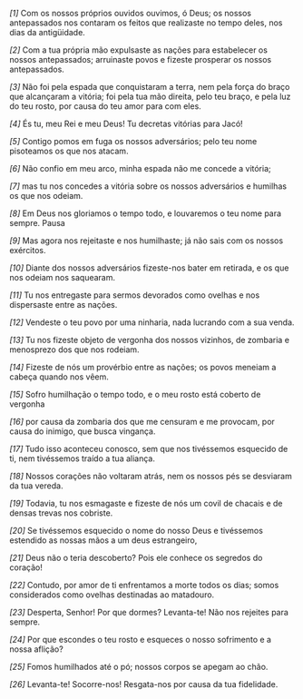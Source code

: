 *[1]* Com os nossos próprios ouvidos ouvimos, ó Deus; os nossos antepassados nos contaram os feitos que realizaste no tempo deles, nos dias da antigüidade.

*[2]* Com a tua própria mão expulsaste as nações para estabelecer os nossos antepassados; arruinaste povos e fizeste prosperar os nossos antepassados.

*[3]* Não foi pela espada que conquistaram a terra, nem pela força do braço que alcançaram a vitória; foi pela tua mão direita, pelo teu braço, e pela luz do teu rosto, por causa do teu amor para com eles.

*[4]* És tu, meu Rei e meu Deus! Tu decretas vitórias para Jacó!

*[5]* Contigo pomos em fuga os nossos adversários; pelo teu nome pisoteamos os que nos atacam.

*[6]* Não confio em meu arco, minha espada não me concede a vitória;

*[7]* mas tu nos concedes a vitória sobre os nossos adversários e humilhas os que nos odeiam.

*[8]* Em Deus nos gloriamos o tempo todo, e louvaremos o teu nome para sempre. Pausa

*[9]* Mas agora nos rejeitaste e nos humilhaste; já não sais com os nossos exércitos.

*[10]* Diante dos nossos adversários fizeste-nos bater em retirada, e os que nos odeiam nos saquearam.

*[11]* Tu nos entregaste para sermos devorados como ovelhas e nos dispersaste entre as nações.

*[12]* Vendeste o teu povo por uma ninharia, nada lucrando com a sua venda.

*[13]* Tu nos fizeste objeto de vergonha dos nossos vizinhos, de zombaria e menosprezo dos que nos rodeiam.

*[14]* Fizeste de nós um provérbio entre as nações; os povos meneiam a cabeça quando nos vêem.

*[15]* Sofro humilhação o tempo todo, e o meu rosto está coberto de vergonha

*[16]* por causa da zombaria dos que me censuram e me provocam, por causa do inimigo, que busca vingança.

*[17]* Tudo isso aconteceu conosco, sem que nos tivéssemos esquecido de ti, nem tivéssemos traído a tua aliança.

*[18]* Nossos corações não voltaram atrás, nem os nossos pés se desviaram da tua vereda.

*[19]* Todavia, tu nos esmagaste e fizeste de nós um covil de chacais e de densas trevas nos cobriste.

*[20]* Se tivéssemos esquecido o nome do nosso Deus e tivéssemos estendido as nossas mãos a um deus estrangeiro,

*[21]* Deus não o teria descoberto? Pois ele conhece os segredos do coração!

*[22]* Contudo, por amor de ti enfrentamos a morte todos os dias; somos considerados como ovelhas destinadas ao matadouro.

*[23]* Desperta, Senhor! Por que dormes? Levanta-te! Não nos rejeites para sempre.

*[24]* Por que escondes o teu rosto e esqueces o nosso sofrimento e a nossa aflição?

*[25]* Fomos humilhados até o pó; nossos corpos se apegam ao chão.

*[26]* Levanta-te! Socorre-nos! Resgata-nos por causa da tua fidelidade.

